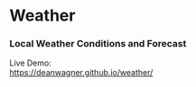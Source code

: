 # Weather
### Local Weather Conditions and Forecast

Live Demo:  
https://deanwagner.github.io/weather/
